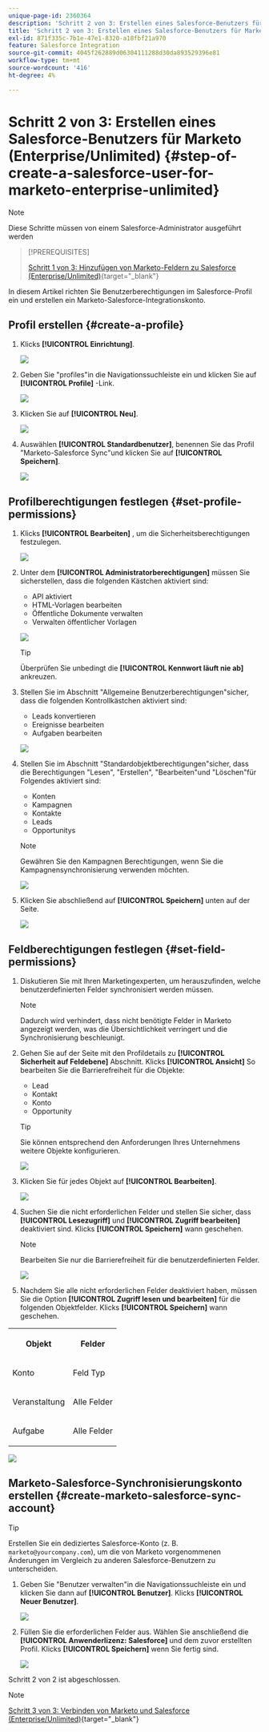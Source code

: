 ```yaml
---
unique-page-id: 2360364
description: 'Schritt 2 von 3: Erstellen eines Salesforce-Benutzers für Marketo (Enterprise/Unlimited - Marketo Docs - Produktdokumentation'
title: 'Schritt 2 von 3: Erstellen eines Salesforce-Benutzers für Marketo (Enterprise/Unlimited)'
exl-id: 871f335c-7b1e-47e1-8320-a18fbf21a970
feature: Salesforce Integration
source-git-commit: 4045f262889d06304111288d30da893529396e81
workflow-type: tm+mt
source-wordcount: '416'
ht-degree: 4%

---
```


# Schritt 2 von 3: Erstellen eines Salesforce-Benutzers für Marketo (Enterprise/Unlimited) {#step-of-create-a-salesforce-user-for-marketo-enterprise-unlimited}

>[!NOTE]
>
>Diese Schritte müssen von einem Salesforce-Administrator ausgeführt werden

>[!PREREQUISITES]
>
>[Schritt 1 von 3: Hinzufügen von Marketo-Feldern zu Salesforce (Enterprise/Unlimited)](/help/marketo/product-docs/crm-sync/salesforce-sync/setup/enterprise-unlimited-edition/step-1-of-3-add-marketo-fields-to-salesforce-enterprise-unlimited.md){target="_blank"}

In diesem Artikel richten Sie Benutzerberechtigungen im Salesforce-Profil ein und erstellen ein Marketo-Salesforce-Integrationskonto.

## Profil erstellen {#create-a-profile}

1. Klicks **[!UICONTROL Einrichtung]**.

   ![](assets/image2015-6-11-16-3a15-3a27.png)

1. Geben Sie &quot;profiles&quot;in die Navigationssuchleiste ein und klicken Sie auf **[!UICONTROL Profile]** -Link.

   ![](assets/sfdc-profiles-hands.png)

1. Klicken Sie auf **[!UICONTROL Neu]**.

   ![](assets/image2014-12-9-9-3a19-3a15.png)

1. Auswählen **[!UICONTROL Standardbenutzer]**, benennen Sie das Profil &quot;Marketo-Salesforce Sync&quot;und klicken Sie auf **[!UICONTROL Speichern]**.

   ![](assets/image2014-12-9-9-3a19-3a22.png)

## Profilberechtigungen festlegen {#set-profile-permissions}

1. Klicks **[!UICONTROL Bearbeiten]** , um die Sicherheitsberechtigungen festzulegen.

   ![](assets/image2014-12-9-9-3a19-3a30.png)

1. Unter dem **[!UICONTROL Administratorberechtigungen]** müssen Sie sicherstellen, dass die folgenden Kästchen aktiviert sind:

   * API aktiviert
   * HTML-Vorlagen bearbeiten
   * Öffentliche Dokumente verwalten
   * Verwalten öffentlicher Vorlagen

   ![](assets/image2014-12-9-9-3a19-3a38.png)

   >[!TIP]
   >
   >Überprüfen Sie unbedingt die **[!UICONTROL Kennwort läuft nie ab]** ankreuzen.

1. Stellen Sie im Abschnitt &quot;Allgemeine Benutzerberechtigungen&quot;sicher, dass die folgenden Kontrollkästchen aktiviert sind:

   * Leads konvertieren
   * Ereignisse bearbeiten
   * Aufgaben bearbeiten

   ![](assets/image2014-12-9-9-3a19-3a47.png)

1. Stellen Sie im Abschnitt &quot;Standardobjektberechtigungen&quot;sicher, dass die Berechtigungen &quot;Lesen&quot;, &quot;Erstellen&quot;, &quot;Bearbeiten&quot;und &quot;Löschen&quot;für Folgendes aktiviert sind:

   * Konten
   * Kampagnen
   * Kontakte
   * Leads
   * Opportunitys

   >[!NOTE]
   >
   >Gewähren Sie den Kampagnen Berechtigungen, wenn Sie die Kampagnensynchronisierung verwenden möchten.

   ![](assets/image2014-12-9-9-3a19-3a57.png)

1. Klicken Sie abschließend auf **[!UICONTROL Speichern]** unten auf der Seite.

   ![](assets/image2014-12-9-9-3a20-3a5.png)

## Feldberechtigungen festlegen {#set-field-permissions}

1. Diskutieren Sie mit Ihren Marketingexperten, um herauszufinden, welche benutzerdefinierten Felder synchronisiert werden müssen.

   >[!NOTE]
   >
   >Dadurch wird verhindert, dass nicht benötigte Felder in Marketo angezeigt werden, was die Übersichtlichkeit verringert und die Synchronisierung beschleunigt.

1. Gehen Sie auf der Seite mit den Profildetails zu **[!UICONTROL Sicherheit auf Feldebene]** Abschnitt. Klicks **[!UICONTROL Ansicht]** So bearbeiten Sie die Barrierefreiheit für die Objekte:

   * Lead
   * Kontakt
   * Konto
   * Opportunity

   >[!TIP]
   >
   >Sie können entsprechend den Anforderungen Ihres Unternehmens weitere Objekte konfigurieren.

   ![](assets/image2014-12-9-9-3a20-3a14.png)

1. Klicken Sie für jedes Objekt auf **[!UICONTROL Bearbeiten]**.

   ![](assets/sfdc-sync-field-edit1.png)

1. Suchen Sie die nicht erforderlichen Felder und stellen Sie sicher, dass **[!UICONTROL Lesezugriff]** und **[!UICONTROL Zugriff bearbeiten]** deaktiviert sind. Klicks **[!UICONTROL Speichern]** wann geschehen.

   >[!NOTE]
   >
   >Bearbeiten Sie nur die Barrierefreiheit für die benutzerdefinierten Felder.

   ![](assets/sfdc-sync-field-edit2.png)

1. Nachdem Sie alle nicht erforderlichen Felder deaktiviert haben, müssen Sie die Option **[!UICONTROL Zugriff lesen und bearbeiten]** für die folgenden Objektfelder. Klicks **[!UICONTROL Speichern]** wann geschehen.

<table> 
 <tbody> 
  <tr> 
   <th colspan="1" rowspan="1"><p>Objekt</p></th> 
   <th colspan="1" rowspan="1"><p>Felder</p></th> 
  </tr> 
  <tr> 
   <td colspan="1" rowspan="1"><p>Konto</p></td> 
   <td colspan="1" rowspan="1"><p>Feld Typ</p></td> 
  </tr> 
  <tr> 
   <td colspan="1" rowspan="1"><p>Veranstaltung</p></td> 
   <td colspan="1" rowspan="1"><p>Alle Felder</p></td> 
  </tr> 
  <tr> 
   <td colspan="1" rowspan="1"><p>Aufgabe</p></td> 
   <td colspan="1" rowspan="1"><p>Alle Felder</p></td> 
  </tr> 
 </tbody> 
</table>

![](assets/sfdc-check-the-boxes.png)

## Marketo-Salesforce-Synchronisierungskonto erstellen {#create-marketo-salesforce-sync-account}

>[!TIP]
>
>Erstellen Sie ein dediziertes Salesforce-Konto (z. B. `marketo@yourcompany.com`), um die von Marketo vorgenommenen Änderungen im Vergleich zu anderen Salesforce-Benutzern zu unterscheiden.

1. Geben Sie &quot;Benutzer verwalten&quot;in die Navigationssuchleiste ein und klicken Sie dann auf **[!UICONTROL Benutzer]**. Klicks **[!UICONTROL Neuer Benutzer]**.

   ![](assets/sfdc-new-users.png)

1. Füllen Sie die erforderlichen Felder aus. Wählen Sie anschließend die **[!UICONTROL Anwenderlizenz: Salesforce]** und dem zuvor erstellten Profil. Klicks **[!UICONTROL Speichern]** wenn Sie fertig sind.

   ![](assets/image2014-12-9-9-3a20-3a56.png)

Schritt 2 von 2 ist abgeschlossen.

>[!NOTE]
>
>[Schritt 3 von 3: Verbinden von Marketo und Salesforce (Enterprise/Unlimited)](/help/marketo/product-docs/crm-sync/salesforce-sync/setup/enterprise-unlimited-edition/step-3-of-3-connect-marketo-and-salesforce-enterprise-unlimited.md){target="_blank"}
